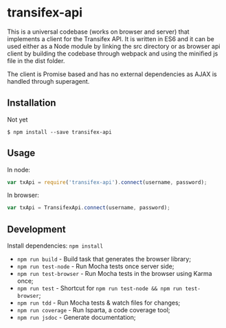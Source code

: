 # transifex-api

This is a universal codebase (works on browser and server) that implements a client
for the Transifex API. It is written in ES6 and it can be used either as a Node
module by linking the src directory or as browser api client by building the codebase
through webpack and using the minified js file in the dist folder.

The client is Promise based and has no external dependencies as AJAX is handled through superagent.

## Installation

Not yet

```
$ npm install --save transifex-api
```

## Usage

In node:

```js
var txApi = require('transifex-api').connect(username, password);
```

In browser:

```js
var txApi = TransifexApi.connect(username, password);
```

## Development

Install dependencies: `npm install`

- `npm run build` - Build task that generates the browser library;
- `npm run test-node` - Run Mocha tests once server side;
- `npm run test-browser` - Run Mocha tests in the browser using Karma once;
- `npm run test` - Shortcut for `npm run test-node && npm run test-browser`;
- `npm run tdd` - Run Mocha tests & watch files for changes;
- `npm run coverage` - Run Isparta, a code coverage tool;
- `npm run jsdoc` - Generate documentation;


[travis-url]: https://travis-ci.org/alexpsi/transifex-api
[travis-image]: https://img.shields.io/travis/alexpsi/transifex-api.svg?style=flat-square

[coveralls-url]: https://coveralls.io/r/alexpsi/transifex-api
[coveralls-image]: https://img.shields.io/coveralls/alexpsi/transifex-api.svg?style=flat-square

[depstat-url]: https://david-dm.org/alexpsi/transifex-api
[depstat-image]: https://david-dm.org/alexpsi/transifex-api.svg?style=flat-square
